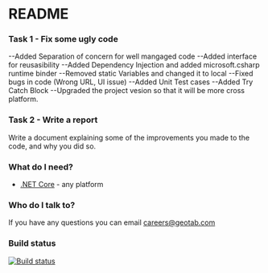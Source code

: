 # README #


### Task 1 - Fix some ugly code ###

--Added Separation of concern for well mangaged code
--Added interface for reusasibility
--Added Dependency Injection and added microsoft.csharp runtime binder
--Removed static Variables and changed it to local
--Fixed bugs in code (Wrong URL, UI issue)
--Added Unit Test cases
--Added Try Catch Block
--Upgraded the project vesion so that it will be more cross platform.



### Task 2 - Write a report ###

Write a document explaining some of the improvements you made to the code, and why you did so.

### What do I need? ###

* [.NET Core](https://www.microsoft.com/net/core) - any platform

### Who do I talk to? ###

If you have any questions you can email careers@geotab.com

### Build status ###
[![Build status](https://ci.appveyor.com/api/projects/status/lsvryi8ea0n6b4xo?svg=true)](https://ci.appveyor.com/project/fleetcarma/cs-challenge)

